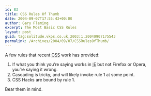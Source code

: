 ```yaml
---
id: 83
title: CSS Rules Of Thumb
date: 2004-09-07T17:55:43+00:00
author: Gary Fleming
excerpt: The Most Basic CSS Rules
layout: post
guid: tag:solitude.vkps.co.uk,2003:1,20040907175543
permalink: /Archives/2004/09/07/CSSRulesOfThumb/
---
```

A few rules that recent <acronym title="Cascading Style Sheets">CSS</acronym> work has provided:

  1. If what you think you&#8217;re saying works in <acronym title="Internet Explorer">IE</acronym> but not Firefox or Opera, you&#8217;re saying it wrong.
  2. Cascading is tricky, and will likely invoke rule 1 at some point.
  3. CSS Hacks are bound by rule 1.

Bear them in mind.